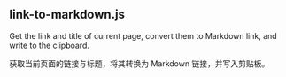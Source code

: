 ## link-to-markdown.js

Get the link and title of current page, convert them to Markdown link, and write to the clipboard.

获取当前页面的链接与标题，将其转换为 Markdown 链接，并写入剪贴板。

